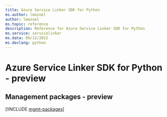 ```yaml
---
title: Azure Service Linker SDK for Python
ms.author: lmazuel
author: lmazuel
ms.topic: reference
description: Reference for Azure Service Linker SDK for Python
ms.service: servicelinker
ms.data: 09/12/2022
ms.devlang: python
---
```

# Azure Service Linker SDK for Python - preview

## Management packages - preview
[!INCLUDE [mgmt-packages](service-linker-mgmt-index.md)]
